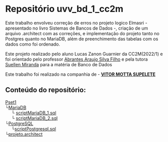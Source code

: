 &nbsp;
# Repositório uvv_bd_1_cc2m

Este trabalho envolveu correção de erros no projeto logico Elmasri - apresentado no livro Sistemas de Bancos de Dados -, criação de um arquivo .architect com as correções, e implementação do projeto tanto no Postgres quanto no MariaDB, além de preenchimento das tabelas com os dados como foi ordenado.

Este projeto realizado pelo aluno Lucas Zanon Guarnier da CC2M(2022/1) e foi orientado pelo professor [Abrantes Araujo Silva Filho](https://github.com/abrantesasf) e pela tutora [Suellen Miranda](https://github.com/SuellenMiranda) para a matéria de Banco de Dados 

Este trabalho foi realizado na companhia de - **[VITOR MOTTA SUPELETE](https://github.com/OCVitin)**

## Conteúdo do repositório:

[Pset1](https://github.com/marsh090/uvv_bd_1_cc2m/tree/main/pset1 "pset1")  
└[MariaDB](https://github.com/marsh090/uvv_bd_1_cc2m/tree/main/pset1/MariaDB "MariaDB")  
&nbsp; &nbsp; &nbsp;└ [scriptMariaDB_1.sql](https://github.com/marsh090/uvv_bd_1_cc2m/blob/main/pset1/MariaDB/scriptMariaDB_1.sql "scriptMariaDB_1.sql")  
&nbsp; &nbsp; &nbsp;└ [scriptMariaDB_2.sql](https://github.com/marsh090/uvv_bd_1_cc2m/blob/main/pset1/MariaDB/scriptMariaDB_2.sql "scriptMariaDB_2.sql")  
└[PostgreSQL](https://github.com/marsh090/uvv_bd_1_cc2m/tree/main/pset1/PostgreSQL "PostgreSQL")  
&nbsp; &nbsp; &nbsp;└[scriptPostgresql.sql](https://github.com/marsh090/uvv_bd_1_cc2m/blob/main/pset1/PostgreSQL/scriptPostgresql.sql "scriptPostgresql.sql")  
└[projeto.architect](https://github.com/marsh090/uvv_bd_1_cc2m/blob/main/pset1/projeto.architect "projeto.architect")  





&nbsp;
